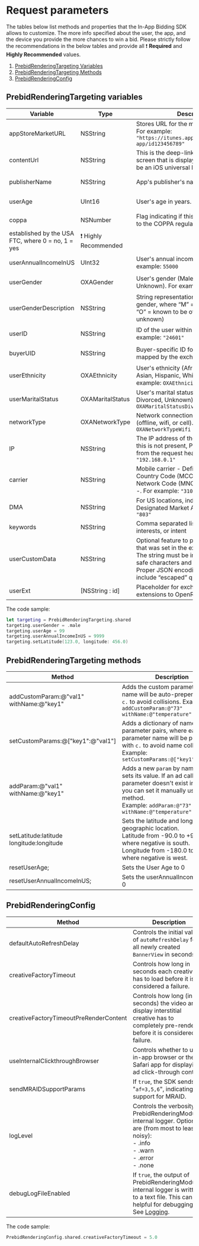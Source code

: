 # Request parameters

The tables below list methods and properties that the In-App Bidding SDK allows to customize. The more info specified about the user, the app, and the device you provide the more chances to win a bid. Please strictly follow the recommendations in the below tables and provide all ❗ **Required** and **Highly Recommended** values.


1. [PrebidRenderingTargeting Variables](#prebidrenderingtargeting-variables)
1. [PrebidRenderingTargeting Methods](#prebidrenderingtargeting-methods)
1. [PrebidRenderingConfig](#prebidrenderingconfig)

## PrebidRenderingTargeting variables

| **Variable**         | **Type**         | **Description**                                              | **Required?**            |
| -------------------- | ---------------- | ------------------------------------------------------------ | ------------------------ |
| appStoreMarketURL    | NSString         | Stores URL for the mobile application. For example: `"https://itunes.apple.com/us/app/your-app/id123456789"` | ❗ Required            |
|contentUrl            | NSString         |  This is the deep-link URL for the app screen that is displaying the ad. This can be an iOS universal link.  | ❗ Highly Recommended                 |
|publisherName| NSString | App's publisher's name. | ❗ Highly Recommended                 |
| userAge              | UInt16           | User's age in years. For example: `35`  | ❗ Highly Recommended |
| coppa                | NSNumber         | Flag indicating if this request is subject to the COPPA regulations
 established by the USA FTC, where 0 = no, 1 = yes  | ❗ Highly Recommended |
| userAnnualIncomeInUS | UInt32           | User's annual income in US dollars. For example: `55000` | ❗ Highly Recommended |
| userGender           | OXAGender        | User's gender (Male, Female, Other, Unknown). For example: `OXAGenderFemale` | ❗ Highly Recommended  |
|userGenderDescription| NSString | String representation of the user's gender, where “M” = male, “F” = female, “O” = known to be other (i.e., omitted is unknown) | |
| userID               | NSString         | ID of the user within the app. For example: `"24601"`   | ❗ Highly Recommended  |
| buyerUID             | NSString | Buyer-specific ID for the user as mapped by the exchange for the buyer. | ❗ Highly Recommended  |
| userEthnicity        | OXAEthnicity     | User's ethnicity (African American, Asian, Hispanic, White, Other). For example: `OXAEthnicityAsian` | Recommended if available  |
| userMaritalStatus    | OXAMaritalStatus | User's marital status (Single, Married, Divorced, Unknown). For example: `OXAMaritalStatusDivorced` | Recommended if available |
| networkType          | OXANetworkType   | Network connection type of the user (offline, wifi, or cell).For example: `OXANetworkTypeWifi` | ❗ Required |
| IP                   | NSString         | The IP address of the carrier gateway. If this is not present, Prebid retrieves it from the request header. For example: `"192.168.0.1"` | ❗ Highly Recommended                 |
| carrier              | NSString         | Mobile carrier - Defined by the Mobile Country Code (MCC) and Mobile Network Code (MNC), using the format: <MCC>-<MNC>. For example: `"310-410"` | Optional                 |
| DMA                  | NSString         | For US locations, indicates the user's Designated Market Area. For example: `"803"` | Optional                 |
| keywords             | NSString         | Comma separated list of keywords, interests, or intent | Optional |
| userCustomData| NSString | Optional feature to pass bidder the data that was set in the exchange’s cookie. The string must be in base85 cookie safe characters and be in any format. Proper JSON encoding must be used to include “escaped” quotation marks. | Optional |
|userExt| [NSString : id] | Placeholder for exchange-specific extensions to OpenRTB. | Optional |

The code sample:

``` swift
let targeting = PrebidRenderingTargeting.shared
targeting.userGender = .male
targeting.userAge = 99
targeting.userAnnualIncomeInUS = 9999
targeting.setLatitude(123.0, longitude: 456.0)
```


## PrebidRenderingTargeting methods

| **Method**                               | **Description**                                              |
| ---------------------------------------- | ------------------------------------------------------------ |
| addCustomParam:@"val1" withName:@"key1"  | Adds the custom parameters. The name will be auto-prepended with `c.` to avoid collisions. Example: `addCustomParam:@"73" withName:@"temperature"` |
| setCustomParams:@["key1":@"val1"]        | Adds a dictionary of name-value parameter pairs, where each parameter name will be prepended with `c.` to avoid name collisions. Example: `setCustomParams:@["key1":@"val1"]` |
| addParam:@"val1" withName:@"key1"        | Adds a new `param` by name and sets its value. If an ad call parameter doesn't exist in this SDK, you can set it manually using this method.<br />Example: `addParam:@"73" withName:@"temperature"` |
| setLatitude:latitude longitude:longitude | Sets the latitude and longitude of a geographic location.<br>Latitude from -90.0 to +90.0, where negative is south. <br>Longitude from -180.0 to +180.0, where negative is west. |
| resetUserAge;                            | Sets the User Age to 0                                       |
| resetUserAnnualIncomeInUS;               | Sets the userAnnualIncomeInUS to 0                           |


## PrebidRenderingConfig

| **Method**                             | **Description**                                              | **Default** |
| -------------------------------------- | ------------------------------------------------------------ | ----------- |
| defaultAutoRefreshDelay                | Controls the initial value of `autoRefreshDelay` for all newly created `BannerView` in seconds. | 60          |
| creativeFactoryTimeout                 | Controls how long in seconds each creative has to load before it is considered a failure. | 3           |
| creativeFactoryTimeoutPreRenderContent | Controls how long (in seconds) the video and display interstitial creative has to completely pre-render before it is considered a failure. | 30          |
| useInternalClickthroughBrowser         | Controls whether to use in-app browser or the Safari app for displaying ad click-through content. | true        |
| sendMRAIDSupportParams                 | If `true`, the SDK sends "`af=3,5,6`", indicating support for MRAID. | true        |
| logLevel                               | Controls the verbosity of PrebidRenderingModule's internal logger. Options are (from most to least noisy):<br />- .info<br />- .warn<br />- .error<br />- .none | .info       |
| debugLogFileEnabled                    | If `true`, the output of PrebidRenderingModule's internal logger is written to a text file. This can be helpful for debugging. See [Logging](ios-sdk-logging.md). | false       |

The code sample:

``` swift
PrebidRenderingConfig.shared.creativeFactoryTimeout = 5.0
```

